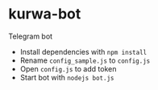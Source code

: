 # kurwa-bot
Telegram bot

* Install dependencies with `npm install`
* Rename `config_sample.js` to `config.js`
* Open `config.js` to add token
* Start bot with `nodejs bot.js`
